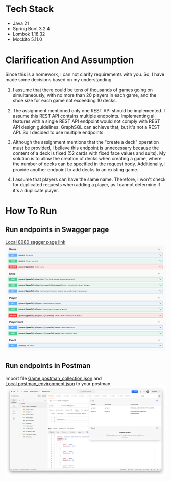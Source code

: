 
# Tech Stack
- Java 21
- Spring Boot 3.2.4
- Lombok 1.18.32
- Mockito 5.11.0

# Clarification And Assumption
Since this is a homework, I can not clarify requirements with you. So, I have made some decisions based on my understanding.

1. I assume that there could be tens of thousands of games going on simultaneously, with no more than 20 players in each game, and the shoe size for each game not exceeding 10 decks.

2. The assignment mentioned only one REST API should be implemented. I assume this REST API contains multiple endpoints. Implementing all features with a single REST API endpoint would not comply with REST API design guidelines. GraphSQL can achieve that, but it's not a REST API. So I decided to use multiple endpoints.

3. Although the assignment mentions that the "create a deck" operation must be provided, I believe this endpoint is unnecessary because the content of a deck is fixed (52 cards with fixed face values and suits). My solution is to allow the creation of decks when creating a game, where the number of decks can be specified in the request body. Additionally, I provide another endpoint to add decks to an existing game. 

4. I assume that players can have the same name. Therefore, I won't check for duplicated requests when adding a player, as I cannot determine if it's a duplicate player.

# How To Run

## Run endpoints in Swagger page
[Local 8080 sagger page link](http://localhost:8080/swagger-ui.html)
![sagger page](swagger_screenshot.jpg)

## Run endpoints in Postman
Import file [Game.postman_collection.json](Game.postman_collection.json) and [Local.postman_environment.json](Local.postman_environment.json) to your postman.
![Postman game collection](postman_game_collection.jpg)
